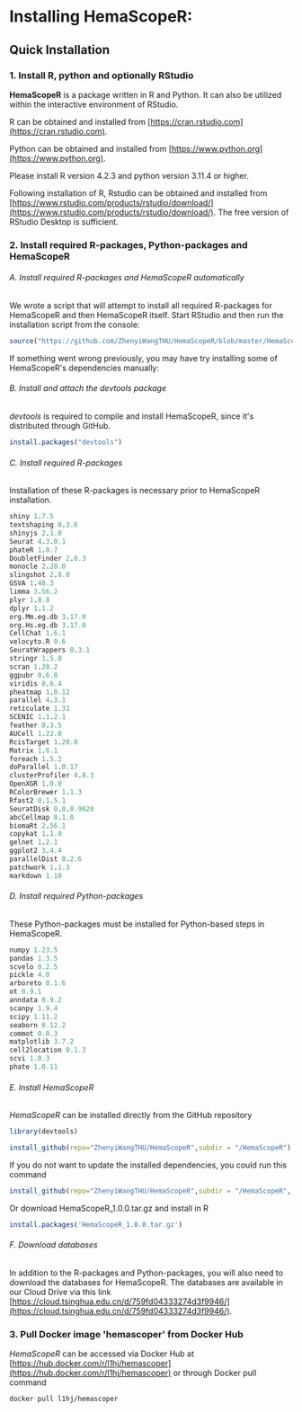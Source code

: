 # Installing HemaScopeR:

## Quick Installation

### 1. Install R, python and optionally RStudio

**HemaScopeR** is a package written in R and Python. It can also be utilized within the interactive environment of RStudio.

R can be obtained and installed from [https://cran.rstudio.com](https://cran.rstudio.com).

Python can be obtained and installed from [https://www.python.org](https://www.python.org).

Please install R version 4.2.3 and python version 3.11.4 or higher.

Following installation of R, Rstudio can be obtained and installed from [https://www.rstudio.com/products/rstudio/download/](https://www.rstudio.com/products/rstudio/download/). The free version of RStudio Desktop is sufficient.

### 2. Install required R-packages, Python-packages and HemaScopeR

###### A. Install required R-packages and HemaScopeR automatically

We wrote a script that will attempt to install all required R-packages for HemaScopeR and then HemaScopeR itself. Start RStudio and then run the installation script from the console:

```R
source("https://github.com/ZhenyiWangTHU/HemaScopeR/blob/master/HemaScopeR-install.R")
```

If something went wrong previously, you may have try installing some of HemaScopeR's dependencies manually:

###### B. Install and attach the *devtools* package

*devtools* is required to compile and install HemaScopeR, since it's distributed through GitHub.

```R
install.packages("devtools")
```
     
###### C. Install required R-packages

Installation of these R-packages is necessary prior to HemaScopeR installation.

```R
shiny 1.7.5
textshaping 0.3.6
shinyjs 2.1.0
Seurat 4.3.0.1
phateR 1.0.7
DoubletFinder 2.0.3
monocle 2.28.0
slingshot 2.8.0
GSVA 1.48.3
limma 3.56.2
plyr 1.8.8
dplyr 1.1.2
org.Mm.eg.db 3.17.0
org.Hs.eg.db 3.17.0
CellChat 1.6.1
velocyto.R 0.6
SeuratWrappers 0.3.1
stringr 1.5.0
scran 1.28.2
ggpubr 0.6.0
viridis 0.6.4
pheatmap 1.0.12
parallel 4.3.1
reticulate 1.31
SCENIC 1.1.2.1
feather 0.3.5
AUCell 1.22.0
RcisTarget 1.20.0
Matrix 1.6.1
foreach 1.5.2
doParallel 1.0.17
clusterProfiler 4.8.3
OpenXGR 1.0.0
RColorBrewer 1.1.3
Rfast2 0.1.5.1
SeuratDisk 0.0.0.9020
abcCellmap 0.1.0
biomaRt 2.56.1
copykat 1.1.0
gelnet 1.2.1
ggplot2 3.4.4
parallelDist 0.2.6
patchwork 1.1.3
markdown 1.10
```

###### D. Install required Python-packages

These Python-packages must be installed for Python-based steps in HemaScopeR.

```Python
numpy 1.23.5
pandas 1.3.5
scvelo 0.2.5
pickle 4.0
arboreto 0.1.6
ot 0.9.1
anndata 0.9.2
scanpy 1.9.4
scipy 1.11.2
seaborn 0.12.2
commot 0.0.3
matplotlib 3.7.2
cell2location 0.1.3
scvi 1.0.3
phate 1.0.11
```
     
###### E. Install HemaScopeR

*HemaScopeR* can be installed directly from the GitHub repository

```R
library(devtools)
```  

```R
install_github(repo="ZhenyiWangTHU/HemaScopeR",subdir = "/HemaScopeR")
```

If you do not want to update the installed dependencies, you could run this command

```R
install_github(repo="ZhenyiWangTHU/HemaScopeR",subdir = "/HemaScopeR", dep = FALSE)
```

Or download HemaScopeR_1.0.0.tar.gz and install in R

```R
install.packages('HemaScopeR_1.0.0.tar.gz')
```

###### F. Download databases
In addition to the R-packages and Python-packages, you will also need to download the databases for HemaScopeR. The databases are available in our Cloud Drive via this link [https://cloud.tsinghua.edu.cn/d/759fd04333274d3f9946/](https://cloud.tsinghua.edu.cn/d/759fd04333274d3f9946/).

### 3. Pull Docker image 'hemascoper' from Docker Hub

*HemaScopeR* can be accessed via Docker Hub at [https://hub.docker.com/r/l1hj/hemascoper](https://hub.docker.com/r/l1hj/hemascoper) or through Docker pull command 

```shell
docker pull l1hj/hemascoper
```
